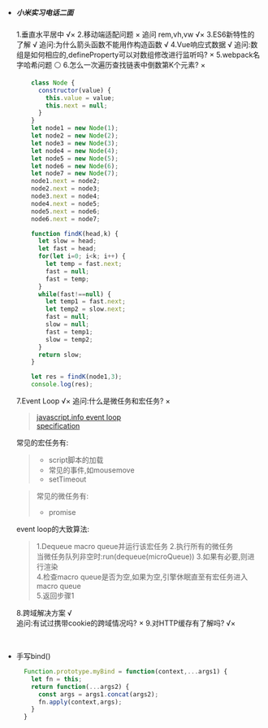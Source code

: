- <h5>小米实习电话二面</h5>  

  1.垂直水平居中  √×
  2.移动端适配问题  ×
  追问  rem,vh,vw   √×
  3.ES6新特性的了解  √
  追问:为什么箭头函数不能用作构造函数  √
  4.Vue响应式数据  √
  追问:数组是如何相应的,defineProperty可以对数组修改进行监听吗?  ×
  5.webpack名字哈希问题  ⚪
  6.怎么一次遍历查找链表中倒数第K个元素?   ×

  ```javascript  
      class Node {
        constructor(value) {
          this.value = value;
          this.next = null;
        }  
      }
      let node1 = new Node(1);
      let node2 = new Node(2);
      let node3 = new Node(3);
      let node4 = new Node(4);
      let node5 = new Node(5);
      let node6 = new Node(6);
      let node7 = new Node(7);
      node1.next = node2;
      node2.next = node3;
      node3.next = node4;
      node4.next = node5;
      node5.next = node6;
      node6.next = node7;

      function findK(head,k) {
        let slow = head;
        let fast = head;
        for(let i=0; i<k; i++) {
          let temp = fast.next;
          fast = null;
          fast = temp;
        }
        while(fast!==null) {
          let temp1 = fast.next;
          let temp2 = slow.next;
          fast = null;
          slow = null;
          fast = temp1;
          slow = temp2;
        }
        return slow;
      }

      let res = findK(node1,3);
      console.log(res);
  ```  
  7.Event Loop  √×
  追问:什么是微任务和宏任务?  ×  
  >[javascript.info event loop](https://javascript.info/event-loop)  
  [specification](https://html.spec.whatwg.org/multipage/webappapis.html#event-loop-processing-model)  

  常见的宏任务有:  
  >- script脚本的加载  
  >- 常见的事件,如mousemove  
  >- setTimeout  

  >常见的微任务有:
  >- promise

  event loop的大致算法:  
  >1.Dequeue macro queue并运行该宏任务
  2.执行所有的微任务  
  当微任务队列非空时:run(dequeue(microQueue))
  3.如果有必要,则进行渲染  
  4.检查macro queue是否为空,如果为空,引擎休眠直至有宏任务进入macro queue  
  5.返回步骤1

  8.跨域解决方案  √  
  追问:有试过携带cookie的跨域情况吗?  ×
  9.对HTTP缓存有了解吗?  √×  
<br/>

- 手写bind()  
  ```javascript
    Function.prototype.myBind = function(context,...args1) {
      let fn = this;
      return function(...args2) {
        const args = args1.concat(args2);
        fn.apply(context,args);
      }
    }
  ```